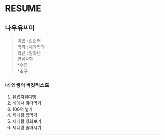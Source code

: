 RESUME
=====

나우유씨미
---------------------------
>이름 : 손준혁  
>학과 : 체육학과  
>학년 : 일학년  
>관심사항  
*수영    
*축구  

### 내 인생의 버킷리스트
1. 유럽자유여행  
2. 배에서 회떠먹기  
3. 100억 벌기  
4. 제니랑 밥먹기  
5. 제니랑 영화보기  
6. 제니랑 술마시기
--------------------------

